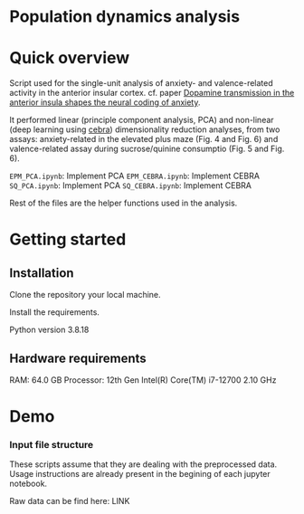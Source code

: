 # Population dynamics analysis

# Quick overview

Script used for the single-unit analysis of anxiety- and valence-related activity in the anterior insular cortex. cf. paper [Dopamine transmission in the anterior insula shapes the neural coding of anxiety](https://www.biorxiv.org/content/10.1101/2024.10.25.620186v2).

It performed linear (principle component analysis, PCA) and non-linear (deep learning using [cebra](https://cebra.ai/docs/index.html)) dimensionality reduction analyses, from two assays: anxiety-related in the elevated plus maze (Fig. 4 and Fig. 6) and valence-related assay during sucrose/quinine consumptio (Fig. 5 and Fig. 6). 

`EPM_PCA.ipynb`: Implement PCA 
`EPM_CEBRA.ipynb`: Implement CEBRA 
`SQ_PCA.ipynb`: Implement PCA 
`SQ_CEBRA.ipynb`: Implement CEBRA

Rest of the files are the helper functions used in the analysis.

# Getting started 

## Installation 

Clone the repository your local machine. 

Install the requirements.

Python version 3.8.18

## Hardware requirements 

RAM: 64.0 GB
Processor: 12th Gen Intel(R) Core(TM) i7-12700   2.10 GHz

# Demo 

### Input file structure 

These scripts assume that they are dealing with the preprocessed data. Usage instructions are already present in the begining of each jupyter notebook.

Raw data can be find here: LINK

